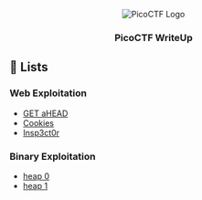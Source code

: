<p align="center">
  <img alt="PicoCTF Logo" src="https://picoctf.org/img/logos/picoctf-logo-horizontal-white.svg"/>
</p>

<h3 align="center">PicoCTF WriteUp</h3>

## 📃 Lists

### Web Exploitation
- [GET aHEAD](https://github.com/mxzyy/ctfwriteup/tree/main/picoCTF/GET%20aHEAD)
- [Cookies](https://github.com/mxzyy/ctfwriteup/tree/main/picoCTF/Cookies)
- [Insp3ct0r](https://github.com/mxzyy/ctfwriteup/tree/main/picoCTF/Insp3ct0r)

### Binary Exploitation
- [heap 0](https://github.com/mxzyy/ctfwriteup/blob/main/picoCTF/heap%200)
- [heap 1](https://github.com/mxzyy/ctfwriteup/blob/main/picoCTF/heap%201)
